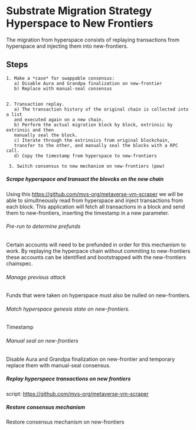 # Substrate Migration Strategy Hyperspace to New Frontiers

The migration from hyperspace consists of replaying transactions from hyperspace and injecting them into new-frontiers. 

## Steps

       
    1. Make a *case* for swappable consensus:
       a) Disable Aura and Grandpa finalization on new-frontier
       b) Replace with manual-seal consensus
       
       
    2. Transaction replay.
       a) The transaction history of the original chain is collected into a list 
       and executed again on a new chain.
       b) Perform the actual migration block by block, extrinsic by extrinsic and then 
       manually seal the block.
       c) Iterate through the extrinsics from original blockchain,
       transfer to the other, and manually seal the blocks with a RPC call.   
       d) Copy the timestamp from hyperspace to new-frontiers 
     
     3. Switch consensus to new mechanism on new-frontiers (pow)
     
   




##### Scrape hyperspace and transact the blovcks on the new chain
Using this https://github.com/mvs-org/metaverse-vm-scraper we will be able to simultneously 
read from hyperspace and inject transactions from each block. 
This application will fetch all transactions 
in a block and send them to new-frontiers, inserting the timestamp in a new parameter.

###### Pre-run to determine prefunds
Certain accounts will need to be prefunded in order for this mechanism to work.
By replaying the hyperpace chain without commiting to new-frontiers these accounts can be identified and bootstrapped with the new-frontiers chainspec.

###### Manage previous attack
Funds that were taken on hyperspace must also be nulled on new-frontiers.   

###### Match hyperspace genesis state on new-frontiers.
Timestamp

###### Manual seal on new-frontiers
Disable Aura and Grandpa finalization on new-frontier and temporary replace them with manual-seal consensus.


#####  Replay hyperspace transactions on new frontiers
script: https://github.com/mvs-org/metaverse-vm-scraper 

##### Restore consensus mechanism
Restore consensus mechanism on new-frontiers 

